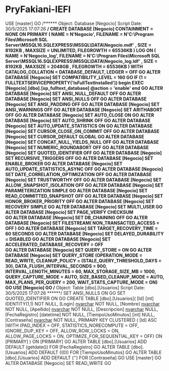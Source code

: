 # PryFakiani-IEFI




USE [master]
GO
/****** Object:  Database [Negocio]    Script Date: 30/5/2025 17:07:26 ******/
CREATE DATABASE [Negocio]
 CONTAINMENT = NONE
 ON  PRIMARY 
( NAME = N'Negocio', FILENAME = N'C:\Program Files\Microsoft SQL Server\MSSQL16.SQLEXPRESS\MSSQL\DATA\Negocio.mdf' , SIZE = 8192KB , MAXSIZE = UNLIMITED, FILEGROWTH = 65536KB )
 LOG ON 
( NAME = N'Negocio_log', FILENAME = N'C:\Program Files\Microsoft SQL Server\MSSQL16.SQLEXPRESS\MSSQL\DATA\Negocio_log.ldf' , SIZE = 8192KB , MAXSIZE = 2048GB , FILEGROWTH = 65536KB )
 WITH CATALOG_COLLATION = DATABASE_DEFAULT, LEDGER = OFF
GO
ALTER DATABASE [Negocio] SET COMPATIBILITY_LEVEL = 160
GO
IF (1 = FULLTEXTSERVICEPROPERTY('IsFullTextInstalled'))
begin
EXEC [Negocio].[dbo].[sp_fulltext_database] @action = 'enable'
end
GO
ALTER DATABASE [Negocio] SET ANSI_NULL_DEFAULT OFF 
GO
ALTER DATABASE [Negocio] SET ANSI_NULLS OFF 
GO
ALTER DATABASE [Negocio] SET ANSI_PADDING OFF 
GO
ALTER DATABASE [Negocio] SET ANSI_WARNINGS OFF 
GO
ALTER DATABASE [Negocio] SET ARITHABORT OFF 
GO
ALTER DATABASE [Negocio] SET AUTO_CLOSE ON 
GO
ALTER DATABASE [Negocio] SET AUTO_SHRINK OFF 
GO
ALTER DATABASE [Negocio] SET AUTO_UPDATE_STATISTICS ON 
GO
ALTER DATABASE [Negocio] SET CURSOR_CLOSE_ON_COMMIT OFF 
GO
ALTER DATABASE [Negocio] SET CURSOR_DEFAULT  GLOBAL 
GO
ALTER DATABASE [Negocio] SET CONCAT_NULL_YIELDS_NULL OFF 
GO
ALTER DATABASE [Negocio] SET NUMERIC_ROUNDABORT OFF 
GO
ALTER DATABASE [Negocio] SET QUOTED_IDENTIFIER OFF 
GO
ALTER DATABASE [Negocio] SET RECURSIVE_TRIGGERS OFF 
GO
ALTER DATABASE [Negocio] SET  ENABLE_BROKER 
GO
ALTER DATABASE [Negocio] SET AUTO_UPDATE_STATISTICS_ASYNC OFF 
GO
ALTER DATABASE [Negocio] SET DATE_CORRELATION_OPTIMIZATION OFF 
GO
ALTER DATABASE [Negocio] SET TRUSTWORTHY OFF 
GO
ALTER DATABASE [Negocio] SET ALLOW_SNAPSHOT_ISOLATION OFF 
GO
ALTER DATABASE [Negocio] SET PARAMETERIZATION SIMPLE 
GO
ALTER DATABASE [Negocio] SET READ_COMMITTED_SNAPSHOT OFF 
GO
ALTER DATABASE [Negocio] SET HONOR_BROKER_PRIORITY OFF 
GO
ALTER DATABASE [Negocio] SET RECOVERY SIMPLE 
GO
ALTER DATABASE [Negocio] SET  MULTI_USER 
GO
ALTER DATABASE [Negocio] SET PAGE_VERIFY CHECKSUM  
GO
ALTER DATABASE [Negocio] SET DB_CHAINING OFF 
GO
ALTER DATABASE [Negocio] SET FILESTREAM( NON_TRANSACTED_ACCESS = OFF ) 
GO
ALTER DATABASE [Negocio] SET TARGET_RECOVERY_TIME = 60 SECONDS 
GO
ALTER DATABASE [Negocio] SET DELAYED_DURABILITY = DISABLED 
GO
ALTER DATABASE [Negocio] SET ACCELERATED_DATABASE_RECOVERY = OFF  
GO
ALTER DATABASE [Negocio] SET QUERY_STORE = ON
GO
ALTER DATABASE [Negocio] SET QUERY_STORE (OPERATION_MODE = READ_WRITE, CLEANUP_POLICY = (STALE_QUERY_THRESHOLD_DAYS = 30), DATA_FLUSH_INTERVAL_SECONDS = 900, INTERVAL_LENGTH_MINUTES = 60, MAX_STORAGE_SIZE_MB = 1000, QUERY_CAPTURE_MODE = AUTO, SIZE_BASED_CLEANUP_MODE = AUTO, MAX_PLANS_PER_QUERY = 200, WAIT_STATS_CAPTURE_MODE = ON)
GO
USE [Negocio]
GO
/****** Object:  Table [dbo].[Usuarios]    Script Date: 30/5/2025 17:07:26 ******/
SET ANSI_NULLS ON
GO
SET QUOTED_IDENTIFIER ON
GO
CREATE TABLE [dbo].[Usuarios](
	[Id] [int] IDENTITY(1,1) NOT NULL,
	[Login] [nvarchar](50) NOT NULL,
	[Nombre] [nvarchar](100) NOT NULL,
	[Apellido] [nvarchar](100) NOT NULL,
	[Descripcion] [nvarchar](255) NULL,
	[FechaRegistro] [datetime] NOT NULL,
	[TiempoUsoMinutos] [int] NULL,
	[Contraseña] [nvarchar](100) NOT NULL,
PRIMARY KEY CLUSTERED 
(
	[Id] ASC
)WITH (PAD_INDEX = OFF, STATISTICS_NORECOMPUTE = OFF, IGNORE_DUP_KEY = OFF, ALLOW_ROW_LOCKS = ON, ALLOW_PAGE_LOCKS = ON, OPTIMIZE_FOR_SEQUENTIAL_KEY = OFF) ON [PRIMARY]
) ON [PRIMARY]
GO
ALTER TABLE [dbo].[Usuarios] ADD  DEFAULT (getdate()) FOR [FechaRegistro]
GO
ALTER TABLE [dbo].[Usuarios] ADD  DEFAULT ((0)) FOR [TiempoUsoMinutos]
GO
ALTER TABLE [dbo].[Usuarios] ADD  DEFAULT ('') FOR [Contraseña]
GO
USE [master]
GO
ALTER DATABASE [Negocio] SET  READ_WRITE 
GO
